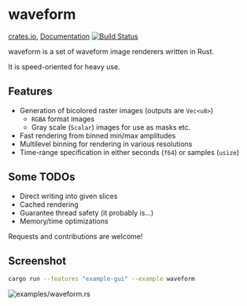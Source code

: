 # waveform

[crates.io](https://crates.io/crates/waveform), [Documentation](https://docs.rs/waveform/0.1.0/waveform/) [![Build Status](https://travis-ci.org/tdgne/waveform-rs.svg?branch=master)](https://travis-ci.org/tdgne/waveform-rs)

waveform is a set of waveform image renderers written in Rust.

It is speed-oriented for heavy use.

## Features

* Generation of bicolored raster images (outputs are `Vec<u8>`)
  * `RGBA` format images
  * Gray scale (`Scalar`) images for use as masks etc.
* Fast rendering from binned min/max amplitudes
* Multilevel binning for rendering in various resolutions
* Time-range specification in either seconds (`f64`) or samples (`usize`)

## Some TODOs

* Direct writing into given slices
* Cached rendering
* Guarantee thread safety (it probably is...)
* Memory/time optimizations

Requests and contributions are welcome!

## Screenshot

```sh
cargo run --features "example-gui" --example waveform
```

![examples/waveform.rs](https://user-images.githubusercontent.com/29127111/27250722-dd579ff6-5370-11e7-99c2-7dc3e7705c14.png)



